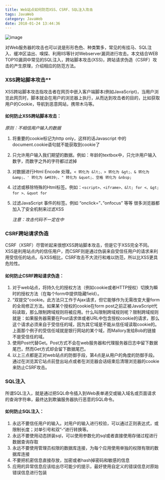 ```yaml
---
title: Web站点如何防范XSS、CSRF、SQL注入攻击
tags: JavaWeb
category: JavaWeb
date: 2018-01-24 13:44:36
---
```

![image](http://ovi3ob9p4.bkt.clouddn.com/TIETU/CT0100.jpg)

对Web服务器的攻击也可以说是形形色色、种类繁多，常见的有挂马、SQL注入、缓冲区溢出、嗅探、利用IIS等针对Webserver漏洞进行攻击。本文结合WEB TOP10漏洞中常见的SQL注入，跨站脚本攻击(XSS)，跨站请求伪造（CSRF）攻击的产生原理，介绍相应的防范方法。
<!--more-->

### XSS跨站脚本攻击**

XSS跨站脚本攻击指攻击者在网页中嵌入客户端脚本(例如JavaScript)，当用户浏览此网页时，脚本就会在用户的浏览器上执行，从而达到攻击者的目的，比如获取用户的Cookie，导航到恶意网站，携带木马等。

#### **如何防止XSS跨站脚本攻击：**

*原则：不相信用户输入的数据*

1. 将重要的cookie标记为http only，这样的话Javascript 中的document.cookie语句就不能获取到cookie了

2. 只允许用户输入我们期望的数据。例如：年龄的textbox中，只允许用户输入数字，而数字之外的字符都过滤掉

3. 对数据进行Html Encode 处理。`< 转化为 &lt;、> 转化为 &gt;、& 转化为 &amp;、' 转化为 &#039;、" 转化为 &quot;、空格 转化为 &nbsp;`

4. 过滤或移除特殊的Html标签。例如：`<script>、<iframe>、&lt; for <、&gt; for >、&quot for`

5. 过滤JavaScript 事件的标签。例如 “onclick=”、”onfocus” 等等 
   很多浏览器都加入了安全机制来过滤XSS

   *注意：攻击代码不一定在<script></script>中*

### **CSRF跨站请求伪造**

CSRF（XSRF）尽管听起来很想XSS跨站脚本攻击，但是它于XSS完全不同。XSS是利用站点内的信任用户，而CSRF则是通过伪装来自受信任用户的请求来利用受信任的站点。与XSS相比，CSRF攻击不大流行和难以防范，所以比XSS更具危险性。

#### **如何防止CSRF跨站请求伪造：**

1. 对于web站点，将持久化的授权方法（例如cookie或者HTTP授权）切换为瞬时的授权方法（在每个form中提供隐藏field）。
2. “双提交”cookie。此方法只工作于Ajax请求，但它能够作为无需改变大量form的全局修正方法。如果某个授权的cookie在form post之前正被JavaScript代码读取，那么限制跨域规则将被应用。什么叫限制跨域规则呢？限制跨域规则就是：如果服务器需要在Post请求体或者URL中包含授权cookie的请求，那么这个请求必须来自于受信任的域，因为其它域是不能从信任域读取cookie的。上面那个例子的受信任域就是银行网站的某个域，而Mallory发给Bob的链接不是受信任的域。
3. 使用Post代替Get。Post方式不会在web服务器和代理服务器日志中留下数据尾巴，然而Get方式却会留下数据尾巴。
4. 以上三点都是正对web站点的防御手段，第4点是从用户的角度的防御手段。通过在浏览其它站点前登出站点或者在浏览器会话结束后清理浏览器的cookie来防止CSRF攻击。

### **SQL注入**

所谓SQL注入，就是通过把SQL命令插入到Web表单递交或输入域名或页面请求的查询字符串，最终达到欺骗服务器执行恶意的SQL命令。

#### **如何防止SQL注入：**

1. 永远不要信任用户的输入。对用户的输入进行校验，可以通过正则表达式，或限制长度；对单引号和双”-“进行转换等。
2. 永远不要使用动态拼装sql，可以使用参数化的sql或者直接使用存储过程进行数据查询存取
3. 永远不要使用管理员权限的数据库连接，为每个应用使用单独的权限有限的数据库连接
4. 不要把机密信息直接存放，加密或者hash掉密码和敏感的信息
5. 应用的异常信息应该给出尽可能少的提示，最好使用自定义的错误信息对原始错误信息进行包装
